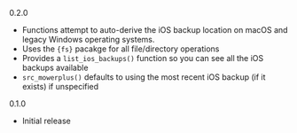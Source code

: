0.2.0
* Functions attempt to auto-derive the iOS backup location on macOS and legacy Windows operating systems.
* Uses the `{fs}` pacakge for all file/directory operations
* Provides a `list_ios_backups()` function so you can see all the iOS backups available
* `src_mowerplus()` defaults to using the most recent iOS backup (if it exists) if unspecified

0.1.0 
* Initial release
